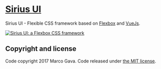 # [Sirius UI](https://larastars.com/sirius-ui)

Sirius UI - Flexible CSS framework based on [Flexbox](https://developer.mozilla.org/en-US/docs/Web/CSS/CSS_Flexible_Box_Layout/Using_CSS_flexible_boxes) and [VueJs](https://vuejs.org).

[![Sirius UI: a Flexbox CSS framework](https://larastars.com/images/sirius_logo.png)](https://larastars.com/sirius-ui)

## Copyright and license

Code copyright 2017 Marco Gava. Code released under [the MIT license](https://github.com/macmotp/sirius/license.md).